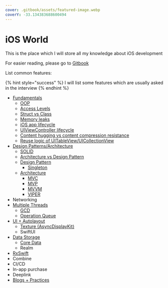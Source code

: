 ```yaml
---
cover: .gitbook/assets/featured-image.webp
coverY: -33.134383688600494
---
```


# iOS World

This is the place which I will store all my knowledge about iOS development

For easier reading, please go to [Gitbook](https://kien-bradley.gitbook.io/ios-world/)



List common features:

{% hint style="success" %}
I will list some features which are usually asked in the interview
{% endhint %}

* [Fundamentals](fundamentals/)
  * [OOP](fundamentals/oop.md)
  * [Access Levels](fundamentals/access-levels.md)
  * [Struct vs Class](fundamentals/struct-vs-class.md)
  * [Memory leaks](fundamentals/memory-leaks.md)
  * [iOS app lifecycle](fundamentals/ios-app-lifecycle.md)
  * [UIViewController lifecycle](fundamentals/uiviewcontroller-lifecycle.md)
  * [Content hugging vs content compression resistance](fundamentals/autolayout-priority.md)
  * [Reuse logic of UITableView/UICollectionView](fundamentals/reuse-uitableviewcell.md)
* [Design Patterns/Architecture](design-patterns-architecture/)
  * [SOLID](design-patterns-architecture/solid.md)
  * [Architecture vs Design Pattern](design-patterns-architecture/architecture-vs-design-pattern.md)
  * [Design Pattern](design-patterns-architecture/design-pattern/)
    * [Singleton](design-patterns-architecture/design-pattern/singleton.md)
  * [Architecture](design-patterns-architecture/architecture/)
    * [MVC](design-patterns-architecture/architecture/mvc.md)
    * [MVP](design-patterns-architecture/architecture/mvp.md)
    * [MVVM](design-patterns-architecture/architecture/mvvm.md)
    * [VIPER](design-patterns-architecture/architecture/viper.md)
* Networking
* [Multiple Threads](multiple-threads/)
  * [GCD](multiple-threads/gcd.md)
  * [Operation Queue](multiple-threads/operation-queue.md)
* [UI + Autolayout](ui-+-autolayout/)
  * [Texture (AsyncDisplayKit)](ui-+-autolayout/texture-asyncdisplaykit.md)
  * SwiftUI
* [Data Storage](data-storage/)
  * [Core Data](data-storage/core-data.md)
  * Realm
* [RxSwift](rxswift/)
* Combine
* CI/CD
* In-app purchase
* Deeplink
* [Blogs + Practices](blogs-+-practices/)
